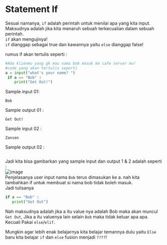 # Statement If
Sesuai namanya, `if` adalah perintah untuk menilai apa yang kita input. Maksudnya adalah jika kita menaruh sebuah terkecualian dalam sebuah perintah.<br>
`if` akan mengujinya!<br>
`if` dianggap sebagai true dan kawannya yaitu `else` dianggap false!<br>

rumus if akan tertulis seperti :<br>
```py
#Ada klienmu yang gk mau nama bob masuk ke cafe server mu!
#code yang akan tertulis seperti
a = input("what's your name? ")
 if a == "Bob" :
    print("Get Out!")
```

Sample input 01:<br>
```
Bob
```
Sample output 01 :<br>
```
Get Out!
```
Sample input 02 :<br>
```
Zansen
```
Sample output 02 :<br>
```

```
Jadi kita bisa gambarkan yang sample input dan output 1 & 2 adalah seperti :<br>
![image](https://github.com/zansen000/Program-Languages-Introduction/assets/95951004/49be3e74-1414-4384-a987-3bf2c64703b6)
<br>
Penjelasanya user input nama `Bob` terus dimasukan ke a. nah kita tambahkan if untuk membuat si nama bob tidak boleh masuk.<br>
Jadi tulisanya <br> 
```py
if a == "Bob" :
   print("Get Out")
```
Nah maksudnya adalah jika a itu value nya adalah Bob maka akan muncul `Get Out`, Jika a itu valuenya lain selain `Bob` maka tidak keluar apa apa. Kecuali Pakai `else`/`elif`.<br>

Mungkin agar lebih enak belajarnya kita belajar temannya dulu yaitu `Else` baru kita belajar `if` dan `else` fusion menjadi `????`!

